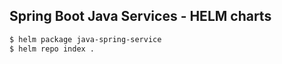 ## Spring Boot Java Services - HELM charts

```bash
$ helm package java-spring-service
$ helm repo index .
```